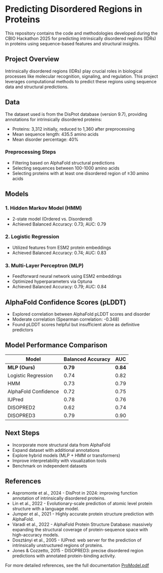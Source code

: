 # Predicting Disordered Regions in Proteins

This repository contains the code and methodologies developed during the CBIO Hackathon 2025 for predicting intrinsically disordered regions (IDRs) in proteins using sequence-based features and structural insights.

## Project Overview

Intrinsically disordered regions (IDRs) play crucial roles in biological processes like molecular recognition, signaling, and regulation. This project leverages computational methods to predict these regions using sequence data and structural predictions.

## Data

The dataset used is from the DisProt database (version 9.7), providing annotations for intrinsically disordered proteins:
- Proteins: 3,312 initially, reduced to 1,360 after preprocessing
- Mean sequence length: 435.5 amino acids
- Mean disorder percentage: 40%

### Preprocessing Steps
- Filtering based on AlphaFold structural predictions
- Selecting sequences between 100-1000 amino acids
- Selecting proteins with at least one disordered region of ≥30 amino acids

## Models

### 1. Hidden Markov Model (HMM)
- 2-state model (Ordered vs. Disordered)
- Achieved Balanced Accuracy: 0.73; AUC: 0.79

### 2. Logistic Regression
- Utilized features from ESM2 protein embeddings
- Achieved Balanced Accuracy: 0.74; AUC: 0.83

### 3. Multi-Layer Perceptron (MLP)
- Feedforward neural network using ESM2 embeddings
- Optimized hyperparameters via Optuna
- Achieved Balanced Accuracy: 0.79; AUC: 0.84

## AlphaFold Confidence Scores (pLDDT)
- Explored correlation between AlphaFold pLDDT scores and disorder
- Moderate correlation (Spearman correlation: -0.348)
- Found pLDDT scores helpful but insufficient alone as definitive predictors

## Model Performance Comparison

| Model                  | Balanced Accuracy | AUC  |
|------------------------|-------------------|------|
| **MLP (Ours)**         | **0.79**          | **0.84** |
| Logistic Regression    | 0.74              | 0.82 |
| HMM                    | 0.73              | 0.79 |
| AlphaFold Confidence   | 0.72              | 0.75 |
| IUPred                 | 0.78              | 0.76 |
| DISOPRED2              | 0.62              | 0.74 |
| DISOPRED3              | 0.79              | 0.90 |

## Next Steps
- Incorporate more structural data from AlphaFold
- Expand dataset with additional annotations
- Explore hybrid models (MLP + HMM or transformers)
- Improve interpretability with visualization tools
- Benchmark on independent datasets

## References

- Aspromonte et al., 2024 - DisProt in 2024: improving function annotation of intrinsically disordered proteins.
- Lin et al., 2022 - Evolutionary-scale prediction of atomic level protein structure with a language model.
- Jumper et al., 2021 - Highly accurate protein structure prediction with AlphaFold.
- Varadi et al., 2022 - AlphaFold Protein Structure Database: massively expanding the structural coverage of protein-sequence space with high-accuracy models.
- Dosztányi et al., 2005 - IUPred: web server for the prediction of intrinsically unstructured regions of proteins.
- Jones & Cozzetto, 2015 - DISOPRED3: precise disordered region predictions with annotated protein-binding activity.

For more detailed references, see the full documentation 
[ProModel.pdf](https://github.com/user-attachments/files/19824792/ProModel.pdf)
